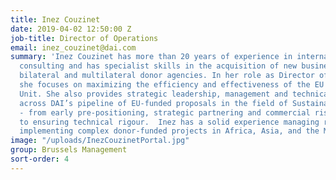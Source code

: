 ```yaml
---
title: Inez Couzinet
date: 2019-04-02 12:50:00 Z
job-title: Director of Operations
email: inez_couzinet@dai.com
summary: 'Inez Couzinet has more than 20 years of experience in international development
  consulting and has specialist skills in the acquisition of new business funded by
  bilateral and multilateral donor agencies. In her role as Director of Operations
  she focuses on maximizing the efficiency and effectiveness of the EU Business Development
  Unit. She also provides strategic leadership, management and technical oversight
  across DAI’s pipeline of EU-funded proposals in the field of Sustainable Growth
  - from early pre-positioning, strategic partnering and commercial risk management
  to ensuring technical rigour.  Inez has a solid experience managing remote teams
  implementing complex donor-funded projects in Africa, Asia, and the Middle East. '
image: "/uploads/InezCouzinetPortal.jpg"
group: Brussels Management
sort-order: 4
---
```


